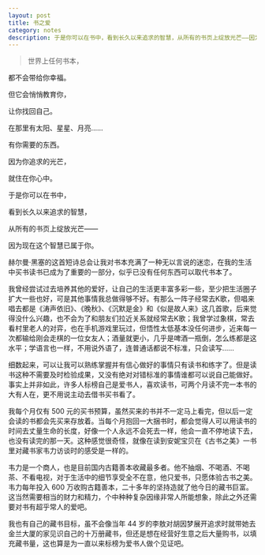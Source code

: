 ```yaml
---
layout: post
title: 书之爱
category: notes
description: 于是你可以在书中，看到长久以来追求的智慧，从所有的书页上绽放光芒——因为现在这个智慧已属于你。
---
```


>世界上任何书本，
>
都不会带给你幸福。
>
但它会悄悄教育你，
>
让你找回自己。
>
>
在那里有太阳、星星、月亮……
>
有你需要的东西。
>
因为你追求的光芒，
>
就住在你心中。
>
>
于是你可以在书中，
>
看到长久以来追求的智慧，
>
从所有的书页上绽放光芒——
>
因为现在这个智慧已属于你。

赫尔曼·黑塞的这首短诗总会让我对书本充满了一种无以言说的迷恋，在我的生活中买书读书已成为了重要的一部分，似乎已没有任何东西可以取代书本了。

我曾经尝试过去培养其他的爱好，让自己的生活更丰富多彩一些，至少把生活圈子扩大一些也好，可是其他事情我总做得够不好。有那么一阵子经常去K歌，但唱来唱去都是《涛声依旧》、《晚秋》、《沉默是金》和《似是故人来》这几首歌，后来觉得没什么兴趣，也不会为了和朋友们拉近关系就经常去K歌；我曾学过象棋，常去看村里老人的对弈，也在手机游戏里玩过，但悟性太低基本没任何进步，近来每一次都输给刚会走棋的一位女友人；酒量就更小，几乎是啤酒一瓶倒，怎么练都是这水平；学语言也一样，不用说外语了，连普通话都说不标准，只会读写……

细数起来，可以让我可以熟练掌握并有信心做好的事情只有读书和练字了。但是读书这种不需要及时检验成果，又没有绝对对错标准的事情谁都可以说自己能做好。事实上并非如此，许多人标榜自己是爱书人，喜欢读书，可两个月读不完一本书的大有人在，更不用说主动去借书买书看了。

我每个月仅有 500 元的买书预算，虽然买来的书并不一定马上看完，但以后一定会读的书都会先买来存放着。当每个月抱回一大捆书时，都会觉得人可以用读书的时间去丈量生命的长度，好像一个人永远不会死去一样，他会一直不停地读下去，也没有读完的那一天。这种感觉很奇怪，就像在读到安妮宝贝在《古书之美》一书里对藏书家韦力访谈时的感受是一样的。

韦力是一个商人，也是目前国内古籍善本收藏最多者。他不抽烟、不喝酒、不喝茶、不看电视，对于生活中的细节享受全不在意，他只爱书，只愿体验古书之美。韦力每年投入 600 万收购古籍善本，二十多年的坚持造就了他今日的藏书巨富。这当然需要相当的财力和精力，个中种种复杂因缘非常人所能想象，除此之外还需要对书有超乎常人的爱吧。

我也有自己的藏书目标，虽不会像当年 44 岁的李敖对胡因梦展开追求时就带她去金兰大厦的家见识自己的十万册藏书，但还是想在经营好生意之后大量购书，以填充藏书量，这也算是为一直以来标榜为爱书人做个见证吧。
